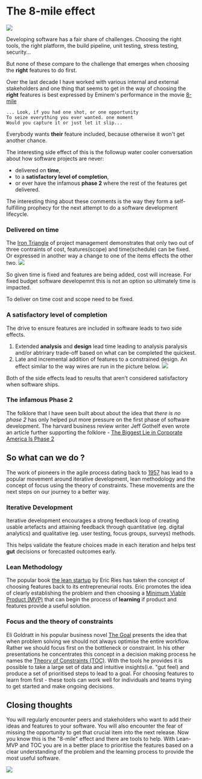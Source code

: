 # The 8-mile effect

![](http://www.universalstudiosentertainment.com/assets_c/2010/04/61109281_8%20Mile_800x445-thumb-800x445-573.jpg?01AD=3_lniGCFj_hjJEB-6zC7F8JD-kTHdtZsx9nsBk0WuKlHi1mFkx4X5Aw&01RI=D674B6A53BCC86E&01NA=na)


Developing software has a fair share of challenges. Choosing the right tools, the right platform, the build pipeline, unit testing, stress testing, security...

But none of these compare to the challenge that emerges when choosing the **right** features to do first. 

Over the last decade I have worked with various internal and external stakeholders and one thing that seems to get in the way of choosing the **right** features is best expressed by Eminem's performance in the movie [8-mile](https://youtu.be/axGVrfwm9L4?t=53)

    ... Look, if you had one shot, or one opportunity
    To seize everything you ever wanted. one moment
    Would you capture it or just let it slip...
 
Everybody wants **their** feature included, because otherwise it won't get another chance.

The interesting side effect of this is the followup water cooler conversation about how software projects are never:

 * delivered on **time**,
 * to a **satisfactory level of completion**, 
 * or ever have the infamous **phase 2** where the rest of the features get delivered. 

The interesting thing about these comments is the way they form a self-fulfilling prophecy for the next attempt to do a software development lifecycle. 

### Delivered on time
The [Iron Triangle](http://en.wikipedia.org/wiki/Project_management_triangle) of project management demonstrates that only two out of three contraints of cost, features(scope) and time(schedule) can be fixed. Or expressed in another way a change to one of the items effects the other two. ![](http://upload.wikimedia.org/wikipedia/commons/a/a6/The_triad_constraints.jpg)

So given time is fixed and features are being added, cost will increase. For fixed budget software developemnt this is not an option so ultimately time is impacted. 

To deliver on time cost and scope need to be fixed. 


### A satisfactory level of completion

The drive to ensure features are included in software leads to two side effects. 

 1. Extended **analysis** and **design** lead time leading to analysis paralysis and/or abtrirary trade-off based on what can be completed the quickest. 
 2. Late and incremental addition of features to a constrained design. An effect similar to the way wires are run in the picture below. 
 ![](http://www.ekantipur.com/uploads/tkp/news/2010/gallery_10_06/CROSSWIRE_20101007084334.jpg)
 
Both of the side effects  lead to results that aren't considered satisfactory when software ships.

### The infamous Phase 2

The folklore that I have seen built about about the idea that *there is no phase 2* has only helped put more pressure on the first phase of software development. The harvard business review writer Jeff Gothelf even wrote an article further supporting the folklore - [The Biggest Lie in Corporate America Is Phase 2](https://hbr.org/2012/05/the-biggest-lie-in-corporate-a)

## So what can we do ?

The work of pioneers in the agile process dating back to [1957](http://en.wikipedia.org/wiki/Agile_software_development#History) has lead to a popular movement around iterative development, lean methodology and the concept of focus using the theory of constraints. These movements are the next steps on our journey to a better way. 

### Iterative Development
Iterative development encourages a strong feedback loop of creating usable artefacts and attaining feedback through quantitative (eg. digital analytics) and qualitative (eg. user testing, focus groups, surveys) methods. 

This helps validate the feature choices made in each iteration and helps test **gut** decisions or forecasted outcomes early. 

### Lean Methodology
The popular book [the lean startup](http://theleanstartup.com/book) by Eric Ries has taken the concept of choosing features back to its entrepreneurial roots. Eric promotes the idea of clearly establishing the problem and then choosing a [Minimum Viable Product (MVP)](http://theleanstartup.com/principles) that can begin the process of **learning** if product and features provide a useful solution. 

### Focus and the theory of constraints

Eli Goldratt in his popular business novel [The Goal](http://bit.ly/1yYUsdE) presents the idea that when problem solving we should not always optimise the entire workflow. Rather we should focus first on the bottleneck or constraint. In his other presentations he concentrates this concept in a decision making process he names the [Theory of Constraints (TOC)](http://en.wikipedia.org/wiki/Theory_of_constraints). With the tools he provides it is possible to take a large set of data and intuitive insights(i.e. "gut feel) and produce a set of prioritised steps to lead to a goal. For choosing features to learn from first - these tools can work well for individuals and teams trying to get started and make ongoing decisions. 

## Closing thoughts

You will regularly encounter peers and stakeholders who want to add their ideas and features to your software. You will also encounter the fear of missing the opportunity to get that crucial item into the next release. Now you know this is the "8-mile" effect and there are tools to help. With Lean-MVP and TOC you are in a better place to prioritise the features based on a clear understanding of the problem and the learning process to provide the most useful software.


![](http://lh6.ggpht.com/_RR5gzeM2qgU/TaxBEuynOgI/AAAAAAAAAME/c1knMs_T-UM/bottleneck-subordinate-to-bottleneck.png?imgmax=800)